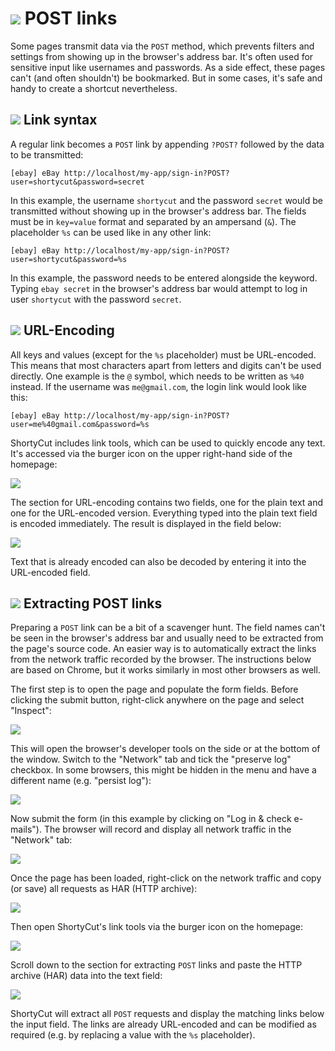 # ![](img/arrow.svg) POST links

Some pages transmit data via the `POST` method,
which prevents filters and settings from showing up in the browser's address bar.
It's often used for sensitive input like usernames and passwords.
As a side effect, these pages can't (and often shouldn't) be bookmarked.
But in some cases, it's safe and handy to create a shortcut nevertheless.


## ![](img/arrow.svg) Link syntax

A regular link becomes a `POST` link by appending `?POST?` followed by the data to be transmitted:

```text
[ebay] eBay http://localhost/my-app/sign-in?POST?user=shortycut&password=secret
```

In this example, the username `shortycut` and the password `secret` would be transmitted
without showing up in the browser's address bar.
The fields must be in `key=value` format and separated by an ampersand (`&`).
The placeholder `%s` can be used like in any other link:

```text
[ebay] eBay http://localhost/my-app/sign-in?POST?user=shortycut&password=%s
```

In this example, the password needs to be entered alongside the keyword.
Typing `ebay secret` in the browser's address bar would attempt to log in user `shortycut` with the password `secret`.

## ![](img/arrow.svg) URL-Encoding

All keys and values (except for the `%s` placeholder) must be URL-encoded.
This means that most characters apart from letters and digits can't be used directly.
One example is the `@` symbol, which needs to be written as `%40` instead.
If the username was `me@gmail.com`, the login link would look like this:

```text
[ebay] eBay http://localhost/my-app/sign-in?POST?user=me%40gmail.com&password=%s
```

ShortyCut includes link tools, which can be used to quickly encode any text.
It's accessed via the burger icon on the upper right-hand side of the homepage:

![](img/menu-link-tools.png)

The section for URL-encoding contains two fields, one for the plain text and one for the URL-encoded version.
Everything typed into the plain text field is encoded immediately.
The result is displayed in the field below:

![](img/url-encoding.png)

Text that is already encoded can also be decoded by entering it into the URL-encoded field.


## ![](img/arrow.svg) Extracting POST links

Preparing a `POST` link can be a bit of a  scavenger hunt.
The field names can't be seen in the browser's address bar and usually need to be extracted from the page's source code.
An easier way is to automatically extract the links from the network traffic recorded by the browser.
The instructions below are based on Chrome, but it works similarly in most other browsers as well.

The first step is to open the page and populate the form fields.
Before clicking the submit button, right-click anywhere on the page and select "Inspect":

![](img/har-01-inspect.png)

This will open the browser's developer tools on the side or at the bottom of the window.
Switch to the "Network" tab and tick the "preserve log" checkbox.
In some browsers, this might be hidden in the menu and have a different name (e.g. "persist log"):

![](img/har-02-dev-tools.png)

Now submit the form (in this example by clicking on "Log in & check e-mails").
The browser will record and display all network traffic in the "Network" tab:

![](img/har-03-submit.png)

Once the page has been loaded, right-click on the network traffic
and copy (or save) all requests as HAR (HTTP archive):

![](img/har-04-copy.png)

Then open ShortyCut's link tools via the burger icon on the homepage:

![](img/menu-link-tools.png)

Scroll down to the section for extracting `POST` links and paste the HTTP archive (HAR) data into the text field:

![](img/har-05-extract.png)

ShortyCut will extract all `POST` requests and display the matching links below the input field.
The links are already URL-encoded and can be modified as required (e.g. by replacing a value with the `%s` placeholder).
